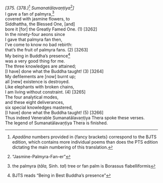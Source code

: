 *\[375. {378.}*[^1] *Sumanatālavaṇṭiya*[^2]*\]*  
I gave a fan of palmyra,[^3]  
covered with jasmine flowers, to  
Siddhattha, the Blessed One, \[and\]  
bore it \[for\] the Greatly Famed One. (1) \[3262\]  
In the ninety-four aeons since  
I gave that palmyra fan then,  
I’ve come to know no bad rebirth:  
that’s the fruit of palmyra fans. (2) \[3263\]  
My being in Buddha’s presence[^4]  
was a very good thing for me.  
The three knowledges are attained;  
\[I have\] done what the Buddha taught! (3) \[3264\]  
My defilements are \[now\] burnt up;  
all \[new\] existence is destroyed.  
Like elephants with broken chains,  
I am living without constraint. (4) \[3265\]  
The four analytical modes,  
and these eight deliverances,  
six special knowledges mastered,  
\[I have\] done what the Buddha taught! (5) \[3266\]  
Thus indeed Venerable Sumanatālavaṇṭiya Thera spoke these verses.  
The legend of Sumanatālavaṇṭiya Thera is finished.  
[^1]: *Apadāna* numbers provided in {fancy brackets} correspond to the
    BJTS edition, which contains more individual poems than does the PTS
    edition dictating the main numbering of this translation.  
[^2]: “Jasmine-Palmyra-Fan-er”  
[^3]: the palmyra (*tāla,* Sinh. *tal*) tree or fan palm is Borassus
    flabelliformis  
[^4]: BJTS reads “Being in Best Buddha’s presence”
